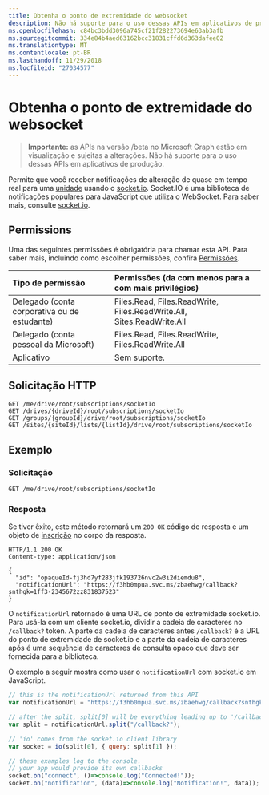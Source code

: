 ```yaml
---
title: Obtenha o ponto de extremidade do websocket
description: Não há suporte para o uso dessas APIs em aplicativos de produção.
ms.openlocfilehash: c84bc3bdd3096a745cf21f282273694e63ab3afb
ms.sourcegitcommit: 334e84b4aed63162bcc31831cffd6d363dafee02
ms.translationtype: MT
ms.contentlocale: pt-BR
ms.lasthandoff: 11/29/2018
ms.locfileid: "27034577"
---
```

# <a name="get-websocket-endpoint"></a>Obtenha o ponto de extremidade do websocket

> **Importante:** as APIs na versão /beta no Microsoft Graph estão em visualização e sujeitas a alterações.
Não há suporte para o uso dessas APIs em aplicativos de produção.

Permite que você receber notificações de alteração de quase em tempo real para uma [unidade][] usando o [socket.io][].
Socket.IO é uma biblioteca de notificações populares para JavaScript que utiliza o WebSocket. Para saber mais, consulte [socket.io](https://socket.io).

[unidade]: ../resources/drive.md
[Socket.IO]: https://socket.io/

## <a name="permissions"></a>Permissions

Uma das seguintes permissões é obrigatória para chamar esta API. Para saber mais, incluindo como escolher permissões, confira [Permissões](/graph/permissions-reference).

| Tipo de permissão                        | Permissões (da com menos para a com mais privilégios)
|:---------------------------------------|:-------------------------------------------
| Delegado (conta corporativa ou de estudante)     | Files.Read, Files.ReadWrite, Files.ReadWrite.All, Sites.ReadWrite.All
| Delegado (conta pessoal da Microsoft) | Files.Read, Files.ReadWrite, Files.ReadWrite.All
| Aplicativo                            | Sem suporte.

## <a name="http-request"></a>Solicitação HTTP

<!-- { "blockType": "ignored" } -->

```http
GET /me/drive/root/subscriptions/socketIo
GET /drives/{driveId}/root/subscriptions/socketIo
GET /groups/{groupId}/drive/root/subscriptions/socketIo
GET /sites/{siteId}/lists/{listId}/drive/root/subscriptions/socketIo
```

## <a name="example"></a>Exemplo

### <a name="request"></a>Solicitação

<!-- { "blockType": "request", "name": "drive_root_subscriptions_socketIo" } -->
```http
GET /me/drive/root/subscriptions/socketIo
```

### <a name="response"></a>Resposta

Se tiver êxito, este método retornará um `200 OK` código de resposta e um objeto de [inscrição](../resources/subscription.md) no corpo da resposta.

<!-- {
  "blockType": "response",
  "truncated": true,
  "@odata.type": "microsoft.graph.subscription"
} -->
```http
HTTP/1.1 200 OK
Content-type: application/json

{
  "id": "opaqueId-fj3hd7yf283jfk193726nvc2w3i2diemdu8",
  "notificationUrl": "https://f3hb0mpua.svc.ms/zbaehwg/callback?snthgk=1ff3-2345672zz831837523"
}
```

O `notificationUrl` retornado é uma URL de ponto de extremidade socket.io.
Para usá-la com um cliente socket.io, dividir a cadeia de caracteres no `/callback?` token.
A parte da cadeia de caracteres antes `/callback?` é a URL do ponto de extremidade de socket.io e a parte da cadeia de caracteres após é uma sequência de caracteres de consulta opaco que deve ser fornecida para a biblioteca.

O exemplo a seguir mostra como usar o `notificationUrl` com socket.io em JavaScript.

```javascript
// this is the notificationUrl returned from this API
var notificationUrl = "https://f3hb0mpua.svc.ms/zbaehwg/callback?snthgk=1ff3-2345672zz831837523";

// after the split, split[0] will be everything leading up to '/callback?' and split[1] will be everything after.
var split = notificationUrl.split("/callback?");

// 'io' comes from the socket.io client library
var socket = io(split[0], { query: split[1] });

// these examples log to the console.
// your app would provide its own callbacks
socket.on("connect", ()=>console.log("Connected!"));
socket.on("notification", (data)=>console.log("Notification!", data));
```

<!-- {
  "type": "#page.annotation"
}-->
